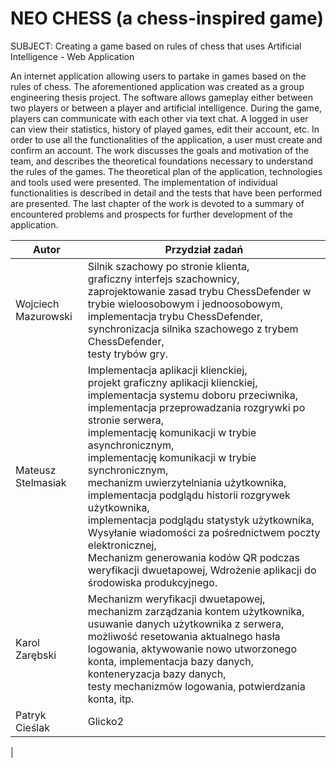 # NEO CHESS (a chess-inspired game)
SUBJECT: Creating a game based on rules of chess that uses Artificial Intelligence - Web Application

An internet application allowing users to partake in games based on the rules of chess. The aforementioned application was created as a group engineering thesis project. The software allows gameplay either between two players or between a player and artificial intelligence. During the game, players can communicate with each other via text chat. A logged in user can view their statistics, history of played games, edit their account, etc. In order to use all the functionalities of the application, a user must create and confirm an account.
The work discusses the goals and motivation of the team, and describes the theoretical foundations necessary to understand the rules of the games. The theoretical plan of the application, technologies and tools used were presented. The implementation of individual functionalities is described in detail and the tests that have been performed are presented. The last chapter of the work is devoted to a summary of encountered problems and prospects for further development of the application.

| Autor               | Przydział zadań                                                                                                                                                                                                                                                                                                                                                                                                                                               |
| ------------------- | ------------------------------------------------------------------------------------------------------------------------------------------------------------------------------------------------------------------------------------------------------------------------------------------------------------------------------------------------------------------------------------------------------------------------------------------------------------- |
| Wojciech Mazurowski | Silnik szachowy po stronie klienta,<br>graficzny interfejs szachownicy,<br>zaprojektowanie zasad trybu ChessDefender w trybie wieloosobowym i jednoosobowym,<br>implementacja trybu ChessDefender,<br>synchronizacja silnika szachowego z trybem ChessDefender,<br>testy trybów gry.                                                                                                                                                                          |
| Mateusz Stelmasiak  | Implementacja aplikacji klienckiej,<br>projekt graficzny aplikacji klienckiej,<br>implementacja systemu doboru przeciwnika,<br>implementacja przeprowadzania rozgrywki po stronie serwera,<br>implementację komunikacji w trybie asynchronicznym,<br>implementację komunikacji w trybie synchronicznym,<br>mechanizm uwierzytelniania użytkownika,<br>implementacja podglądu historii rozgrywek użytkownika,<br>implementacja podglądu statystyk użytkownika, <br>Wysyłanie wiadomości za pośrednictwem poczty elektronicznej,<br>Mechanizm generowania kodów QR podczas weryfikacji dwuetapowej, Wdrożenie aplikacji do środowiska produkcyjnego. |
| Karol Zarębski      | Mechanizm weryfikacji dwuetapowej, mechanizm zarządzania kontem użytkownika, usuwanie danych użytkownika z serwera, możliwość resetowania aktualnego hasła logowania, aktywowanie nowo utworzonego konta, implementacja bazy danych, konteneryzacja bazy danych,<br>testy mechanizmów logowania, potwierdzania konta, itp.                                                                                                                                    |
| Patryk Cieślak      | Glicko2                                                                                                                                                                                                                                                                   |
|
